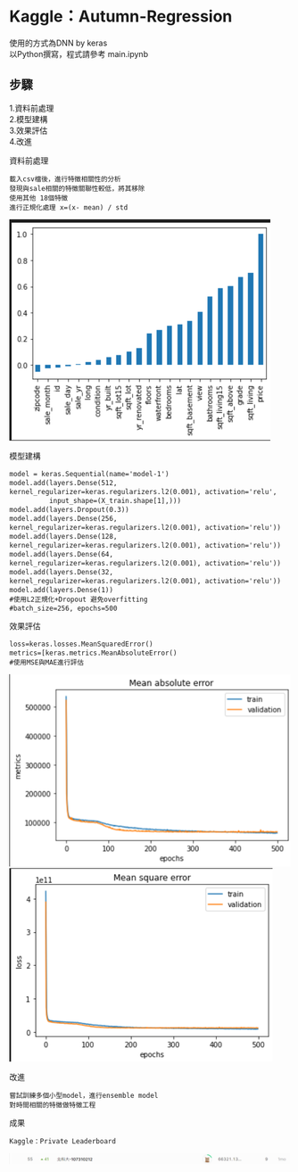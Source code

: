 # Kaggle：Autumn-Regression 
使用的方式為DNN by keras  
以Python撰寫，程式請參考 main.ipynb

步驟
--
1.資料前處理  
2.模型建構  
3.效果評估  
4.改進

資料前處理

    載入csv檔後，進行特徵相關性的分析  
    發現與sale相關的特徵關聯性較低，將其移除  
    使用其他 18個特徵  
    進行正規化處理 x=(x- mean) / std  
![image](images/corr_price.png)

模型建構

    model = keras.Sequential(name='model-1')
    model.add(layers.Dense(512, kernel_regularizer=keras.regularizers.l2(0.001), activation='relu',
              input_shape=(X_train.shape[1],)))
    model.add(layers.Dropout(0.3))
    model.add(layers.Dense(256, kernel_regularizer=keras.regularizers.l2(0.001), activation='relu'))
    model.add(layers.Dense(128, kernel_regularizer=keras.regularizers.l2(0.001), activation='relu'))
    model.add(layers.Dense(64, kernel_regularizer=keras.regularizers.l2(0.001), activation='relu'))
    model.add(layers.Dense(32, kernel_regularizer=keras.regularizers.l2(0.001), activation='relu'))
    model.add(layers.Dense(1))
    #使用L2正規化+Dropout 避免overfitting
    #batch_size=256, epochs=500
    
效果評估

    loss=keras.losses.MeanSquaredError()
    metrics=[keras.metrics.MeanAbsoluteError()
    #使用MSE與MAE進行評估
![image](images/MAE.png)
![image](images/MSE.png)  
  
改進

    嘗試訓練多個小型model，進行ensemble model
    對時間相關的特徵做特徵工程  
    
成果

    Kaggle：Private Leaderboard

 ![image](images/1.png)    
